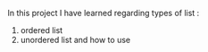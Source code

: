 In this project I have learned regarding types of list :
1. ordered list
2. unordered list
and how to use <!--<li> tag with different order of list -->

